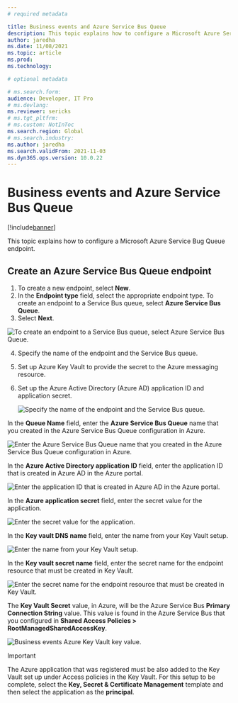 ```yaml
---
# required metadata

title: Business events and Azure Service Bus Queue
description: This topic explains how to configure a Microsoft Azure Service Bug Queue endpoint.
author: jaredha
ms.date: 11/08/2021
ms.topic: article
ms.prod:
ms.technology: 

# optional metadata

# ms.search.form:
audience: Developer, IT Pro
# ms.devlang: 
ms.reviewer: sericks
# ms.tgt_pltfrm: 
# ms.custom: NotInToc
ms.search.region: Global
# ms.search.industry:
ms.author: jaredha
ms.search.validFrom: 2021-11-03
ms.dyn365.ops.version: 10.0.22
---
```


# Business events and Azure Service Bus Queue
[!include[banner](../../includes/banner.md)]

This topic explains how to configure a Microsoft Azure Service Bug Queue endpoint.

## Create an Azure Service Bus Queue endpoint

1. To create a new endpoint, select **New**. 
2. In the **Endpoint type** field, select the appropriate endpoint type. To create an endpoint to a Service Bus queue, select **Azure Service Bus Queue**. 
3. Select **Next**.

![To create an endpoint to a Service Bus queue, select **Azure Service Bus Queue**.](../../media/businesseventsnewendpoint1.png)

4. Specify the name of the endpoint and the Service Bus queue.  
5. Set up Azure Key Vault to provide the secret to the Azure messaging resource. 
6. Set up the Azure Active Directory (Azure AD) application ID and application secret.

    ![Specify the name of the endpoint and the Service Bus queue.](../../media/businesseventsnewendpoint2.png)

In the **Queue Name** field, enter the **Azure Service Bus Queue** name that you created in the Azure Service Bus Queue configuration in Azure.  

![Enter the **Azure Service Bus Queue** name that you created in the Azure Service Bus Queue configuration in Azure.](../../media/BusinessEventsSBQueueName.PNG)

In the **Azure Active Directory application ID** field, enter the application ID that is created in Azure AD in the Azure portal.

![Enter the application ID that is created in Azure AD in the Azure portal.](../../media/businesseventsaad1.png)

In the **Azure application secret** field, enter the secret value for the application.

![Enter the secret value for the application.](../../media/businesseventsaad2.png)

In the **Key vault DNS name** field, enter the name from your Key Vault setup.

![Enter the name from your Key Vault setup.](../../media/businesseventskeyvault1.png)

In the **Key vault secret name** field, enter the secret name for the endpoint resource that must be created in Key Vault.

![Enter the secret name for the endpoint resource that must be created in Key Vault.](../../media/businesseventskeyvault2.png)

The **Key Vault Secret** value, in Azure, will be the Azure Service Bus **Primary Connection String** value. This value is found in the Azure Service Bus that you configured in **Shared Access Policies > RootManagedSharedAccessKey**.

![Business events Azure Key Vault key value.](../../media/BusinessEventsKVSValue.PNG)

> [!IMPORTANT]
> The Azure application that was registered must be also added to the Key Vault set up under Access policies in the Key Vault. For this setup to be complete, select the **Key, Secret & Certificate Management** template and then select the application as the **principal**.
